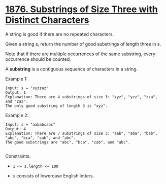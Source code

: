 # [1876. Substrings of Size Three with Distinct Characters](https://leetcode.com/problems/substrings-of-size-three-with-distinct-characters/description/)
A string is good if there are no repeated characters.

Given a string s​​​​​, return the number of good substrings of length three in s​​​​​​.

Note that if there are multiple occurrences of the same substring, every occurrence should be counted.

A **substring** is a contiguous sequence of characters in a string.

 

Example 1:
```
Input: s = "xyzzaz"
Output: 1
Explanation: There are 4 substrings of size 3: "xyz", "yzz", "zza", and "zaz". 
The only good substring of length 3 is "xyz".
```
Example 2:
```
Input: s = "aababcabc"
Output: 4
Explanation: There are 7 substrings of size 3: "aab", "aba", "bab", "abc", "bca", "cab", and "abc".
The good substrings are "abc", "bca", "cab", and "abc".
 
```
Constraints:

- ```1 <= s.length <= 100```

- ```s```​​​​​​ consists of lowercase English letters.